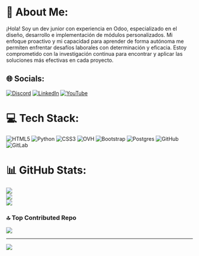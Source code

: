 # 💫 About Me:
¡Hola! Soy un dev junior con experiencia en Odoo, especializado en el diseño, desarrollo e implementación de módulos personalizados. Mi enfoque proactivo y mi capacidad para aprender de forma autónoma me permiten enfrentar desafíos laborales con determinación y eficacia. Estoy comprometido con la investigación continua para encontrar y aplicar las soluciones más efectivas en cada proyecto.


## 🌐 Socials:
[![Discord](https://img.shields.io/badge/Discord-%237289DA.svg?logo=discord&logoColor=white)](https://discord.gg/adrian_porras) [![LinkedIn](https://img.shields.io/badge/LinkedIn-%230077B5.svg?logo=linkedin&logoColor=white)](https://linkedin.com/in/porras25) [![YouTube](https://img.shields.io/badge/YouTube-%23FF0000.svg?logo=YouTube&logoColor=white)](https://youtube.com/@odoosystem) 

# 💻 Tech Stack:
![HTML5](https://img.shields.io/badge/html5-%23E34F26.svg?style=for-the-badge&logo=html5&logoColor=white) ![Python](https://img.shields.io/badge/python-3670A0?style=for-the-badge&logo=python&logoColor=ffdd54) ![CSS3](https://img.shields.io/badge/css3-%231572B6.svg?style=for-the-badge&logo=css3&logoColor=white) ![OVH](https://img.shields.io/badge/ovh-%23123F6D.svg?style=for-the-badge&logo=ovh&logoColor=#123F6D) ![Bootstrap](https://img.shields.io/badge/bootstrap-%238511FA.svg?style=for-the-badge&logo=bootstrap&logoColor=white) ![Postgres](https://img.shields.io/badge/postgres-%23316192.svg?style=for-the-badge&logo=postgresql&logoColor=white) ![GitHub](https://img.shields.io/badge/github-%23121011.svg?style=for-the-badge&logo=github&logoColor=white) ![GitLab](https://img.shields.io/badge/gitlab-%23181717.svg?style=for-the-badge&logo=gitlab&logoColor=white)
# 📊 GitHub Stats:
![](https://github-readme-stats.vercel.app/api?username=porrasadrian&theme=monokai&hide_border=false&include_all_commits=true&count_private=true)<br/>
![](https://github-readme-streak-stats.herokuapp.com/?user=porrasadrian&theme=monokai&hide_border=false)<br/>
![](https://github-readme-stats.vercel.app/api/top-langs/?username=porrasadrian&theme=monokai&hide_border=false&include_all_commits=true&count_private=true&layout=compact)

### 🔝 Top Contributed Repo
![](https://github-contributor-stats.vercel.app/api?username=porrasadrian&limit=5&theme=monokai&combine_all_yearly_contributions=true)

---
[![](https://visitcount.itsvg.in/api?id=porrasadrian&icon=0&color=0)](https://visitcount.itsvg.in)

<!-- Proudly created with GPRM ( https://gprm.itsvg.in ) -->
